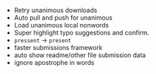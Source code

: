 - Retry unanimous downloads
- Auto pull and push for unanimous
- Load unanimous local nonwords
- Super highlight typo suggestions and confirm.
- `pressent` -> `present`
- faster submissions framework
 - auto show readme/other file submission data
- ignore apostrophe in words
